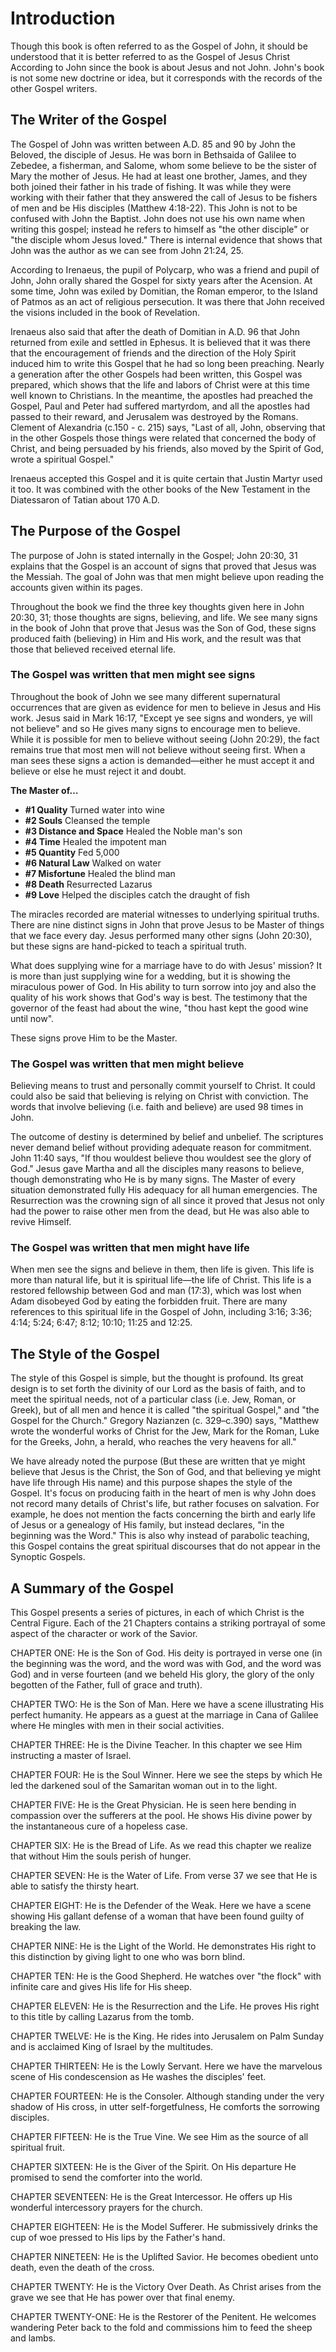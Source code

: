 # Introduction

Though this book is often referred to as the Gospel of John, it should be understood that it is better referred to as the Gospel of Jesus Christ According to John since the book is about Jesus and not John. John&apos;s book is not some new doctrine or idea, but it corresponds with the records of the other Gospel writers.

## The Writer of the Gospel

The Gospel of John was written between A.D. 85 and 90 by John the Beloved, the disciple of Jesus. He was born in Bethsaida of Galilee to Zebedee, a fisherman, and Salome, whom some believe to be the sister of Mary the mother of Jesus. He had at least one brother, James, and they both joined their father in his trade of fishing. It was while they were working with their father that they answered the call of Jesus to be fishers of men and be His disciples (Matthew 4:18-22). This John is not to be confused with John the Baptist. John does not use his own name when writing this gospel; instead he refers to himself as &quot;the other disciple&quot; or &quot;the disciple whom Jesus loved.&quot; There is internal evidence that shows that John was the author as we can see from John 21:24, 25.

According to Irenaeus, the pupil of Polycarp, who was a friend and pupil of John, John orally shared the Gospel for sixty years after the Acension. At some time, John was exiled by Domitian, the Roman emperor, to the Island of Patmos as an act of religious persecution. It was there that John received the visions included in the book of Revelation.

Irenaeus also said that after the death of Domitian in A.D. 96 that John returned from exile and settled in Ephesus. It is believed that it was there that the encouragement of friends and the direction of the Holy Spirit induced him to write this Gospel that he had so long been preaching. Nearly a generation after the other Gospels had been written, this Gospel was prepared, which shows that the life and labors of Christ were at this time well known to Christians. In the meantime, the apostles had preached the Gospel, Paul and Peter had suffered martyrdom, and all the apostles had passed to their reward, and Jerusalem was destroyed by the Romans. Clement of Alexandria (c.150 - c. 215) says, &quot;Last of all, John, observing that in the other Gospels those things were related that concerned the body of Christ, and being persuaded by his friends, also moved by the Spirit of God, wrote a spiritual Gospel.&quot;

Irenaeus accepted this Gospel and it is quite certain that Justin Martyr used it too. It was combined with the other books of the New Testament in the Diatessaron of Tatian about 170 A.D.

## The Purpose of the Gospel

The purpose of John is stated internally in the Gospel; John 20:30, 31 explains that the Gospel is an account of signs that proved that Jesus was the Messiah. The goal of John was that men might believe upon reading the accounts given within its pages.

Throughout the book we find the three key thoughts given here in John 20:30, 31; those thoughts are signs, believing, and life. We see many signs in the book of John that prove that Jesus was the Son of God, these signs produced faith (believing) in Him and His work, and the result was that those that believed received eternal life.

### The Gospel was written that men might see signs

Throughout the book of John we see many different supernatural occurrences that are given as evidence for men to believe in Jesus and His work. Jesus said in Mark 16:17, &quot;Except ye see signs and wonders, ye will not believe&quot; and so He gives many signs to encourage men to believe. While it is possible for men to believe without seeing (John 20:29), the fact remains true that most men will not believe without seeing first. When a man sees these signs a action is demanded&mdash;either he must accept it and believe or else he must reject it and doubt.

<b>The Master of&hellip;</b>

<ul>
		<li><b>#1 Quality</b> Turned water into wine</li>
		<li><b>#2 Souls</b> Cleansed the temple</li>
		<li><b>#3 Distance and Space</b> Healed the Noble man&apos;s son</li>
		<li><b>#4 Time</b> Healed the impotent man</li>
		<li><b>#5 Quantity</b> Fed 5,000</li>
		<li><b>#6 Natural Law</b> Walked on water</li>
		<li><b>#7 Misfortune</b> Healed the blind man</li>
		<li><b>#8 Death</b> Resurrected Lazarus</li>
		<li><b>#9 Love</b> Helped the disciples catch the draught of fish</li>
</ul>


The miracles recorded are material witnesses to underlying spiritual truths. There are nine distinct signs in John that prove Jesus to be Master of things that we face every day. Jesus performed many other signs (John 20:30), but these signs are hand-picked to teach a spiritual truth.

What does supplying wine for a marriage have to do with Jesus&apos; mission? It is more than just supplying wine for a wedding, but it is showing the miraculous power of God. In His ability to turn sorrow into joy and also the quality of his work shows that God&apos;s way is best. The testimony that the governor of the feast had about the wine, &quot;thou hast kept the good wine until now&quot;.

These signs prove Him to be the Master.


### The Gospel was written that men might believe

Believing means to trust and personally commit yourself to Christ. It could could also be said that believing is relying on Christ with conviction. The words that involve believing (i.e. faith and believe) are used 98 times in John.

The outcome of destiny is determined by belief and unbelief. The scriptures never demand belief without providing adequate reason for commitment. John 11:40 says, "If thou wouldest believe thou wouldest see the glory of God." Jesus gave Martha and all the disciples many reasons to believe, though demonstrating who He is by many signs. The Master of every situation demonstrated fully His adequacy for all human emergencies. The Resurrection was the crowning sign of all since it proved that Jesus not only had the power to raise other men from the dead, but He was also able to revive Himself.

### The Gospel was written that men might have life

When men see the signs and believe in them, then life is given. This life is more than natural life, but it is spiritual life&mdash;the life of Christ. This life is a restored fellowship between God and man (17:3), which was lost when Adam disobeyed God by eating the forbidden fruit. There are many references to this spiritual life in the Gospel of John, including 3:16; 3:36; 4:14; 5:24; 6:47; 8:12; 10:10; 11:25 and 12:25.

## The Style of the Gospel

The style of this Gospel is simple, but the thought is profound. Its great design is to set forth the divinity of our Lord as the basis of faith, and to meet the spiritual needs, not of a particular class (i.e. Jew, Roman, or Greek), but of all men and hence it is called &quot;the spiritual Gospel,&quot; and &quot;the Gospel for the Church.&quot; Gregory Nazianzen (c. 329&ndash;c.390) says, &quot;Matthew wrote the wonderful works of Christ for the Jew, Mark for the Roman, Luke for the Greeks, John, a herald, who reaches the very heavens for all.&quot;

We have already noted the purpose (But these are written that ye might believe that Jesus is the Christ, the Son of God, and that believing ye might have life through His name) and this purpose shapes the style of the Gospel. It's focus on producing faith in the heart of men is why John does not record many details of Christ's life, but rather focuses on salvation. For example, he does not mention the facts concerning the birth and early life of Jesus or a genealogy of His family, but instead declares, &quot;in the beginning was the Word.&quot; This is also why instead of parabolic teaching, this Gospel contains the great spiritual discourses that do not appear in the Synoptic Gospels.

## A Summary of the Gospel

This Gospel presents a series of pictures, in each of which Christ is the Central Figure. Each of the 21 Chapters contains a striking portrayal of some aspect of the character or work of the Savior.

CHAPTER ONE: He is the Son of God. His deity is portrayed in verse one (in the beginning was the word, and the word was with God, and the word was God) and in verse fourteen (and we beheld His glory, the glory of the only begotten of the Father, full of grace and truth).

CHAPTER TWO: He is the Son of Man. Here we have a scene illustrating His perfect humanity. He appears as a guest at the marriage in Cana of Galilee where He mingles with men in their social activities.

CHAPTER THREE: He is the Divine Teacher. In this chapter we see Him instructing a master of Israel.

CHAPTER FOUR: He is the Soul Winner. Here we see the steps by which He led the darkened soul of the Samaritan woman out in to the light.

CHAPTER FIVE: He is the Great Physician. He is seen here bending in compassion over the sufferers at the pool. He shows His divine power by the instantaneous cure of a hopeless case.

CHAPTER SIX: He is the Bread of Life. As we read this chapter we realize that without Him the souls perish of hunger.

CHAPTER SEVEN: He is the Water of Life. From verse 37 we see that He is able to satisfy the thirsty heart.

CHAPTER EIGHT: He is the Defender of the Weak. Here we have a scene showing His gallant defense of a woman that have been found guilty of breaking the law.

CHAPTER NINE: He is the Light of the World. He demonstrates His right to this distinction by giving light to one who was born blind.

CHAPTER TEN: He is the Good Shepherd. He watches over &quot;the flock&quot; with infinite care and gives His life for His sheep.

CHAPTER ELEVEN: He is the Resurrection and the Life. He proves His right to this title by calling Lazarus from the tomb.

CHAPTER TWELVE: He is the King. He rides into Jerusalem on Palm Sunday and is acclaimed King of Israel by the multitudes.

CHAPTER THIRTEEN: He is the Lowly Servant. Here we have the marvelous scene of His condescension as He washes the disciples' feet.

CHAPTER FOURTEEN: He is the Consoler. Although standing under the very shadow of His cross, in utter self-forgetfulness, He comforts the sorrowing disciples.

CHAPTER FIFTEEN: He is the True Vine. We see Him as the source of all spiritual fruit.

CHAPTER SIXTEEN: He is the Giver of the Spirit. On His departure He promised to send the comforter into the world.

CHAPTER SEVENTEEN: He is the Great Intercessor. He offers up His wonderful intercessory prayers for the church.

CHAPTER EIGHTEEN: He is the Model Sufferer. He submissively drinks the cup of woe pressed to His lips by the Father&apos;s hand.

CHAPTER NINETEEN: He is the Uplifted Savior. He becomes obedient unto death, even the death of the cross.

CHAPTER TWENTY: He is the Victory Over Death. As Christ arises from the grave we see that He has power over that final enemy.

CHAPTER TWENTY-ONE: He is the Restorer of the Penitent. He welcomes wandering Peter back to the fold and commissions him to feed the sheep and lambs.
